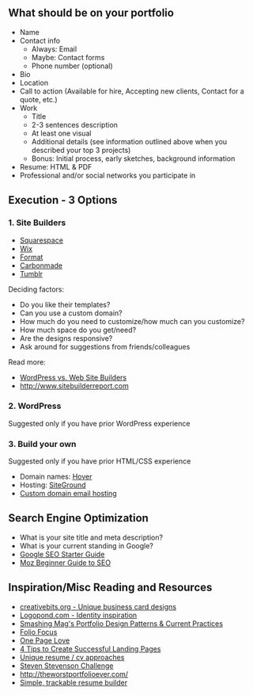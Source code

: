 ## What should be on your portfolio

* Name
* Contact info
    * Always: Email
    * Maybe: Contact forms
    * Phone number (optional)
* Bio
* Location
* Call to action (Available for hire, Accepting new clients, Contact for a quote, etc.)
* Work
    * Title
    * 2-3 sentences description
    * At least one visual
    * Additional details (see information outlined above when you described your top 3 projects)
    * Bonus: Initial process, early sketches, background information
* Resume: HTML & PDF
* Professional and/or social networks you participate in



## Execution - 3 Options

### 1. Site Builders

* [Squarespace](http://www.squarespace.com/pricing)
* [Wix](http://www.wix.com/upgrade/website)
* [Format](http://format.com/plans)
* [Carbonmade](https://carbonmade.com/pricing)
* [Tumblr](http://tumblr.com)

Deciding factors:

* Do you like their templates?
* Can you use a custom domain?
* How much do you need to customize/how much can you customize?
* How much space do you get/need?
* Are the designs responsive?
* Ask around for suggestions from friends/colleagues

Read more:

* [WordPress vs. Web Site Builders](http://www.sitebuilderreport.com/what-about-wordpress)
* <http://www.sitebuilderreport.com>


### 2. WordPress

Suggested only if you have prior WordPress experience

### 3. Build your own

Suggested only if you have prior HTML/CSS experience

* Domain names: [Hover](http://bit.ly/wcc-hover)
* Hosting: [SiteGround](http://bit.ly/wcc-siteground)
* [Custom domain email hosting](http://web.appstorm.net/roundups/email-roundups/the-best-places-to-host-your-email-with-your-own-domain/)


## Search Engine Optimization
* What is your site title and meta description?
* What is your current standing in Google?
* [Google SEO Starter Guide](http://static.googleusercontent.com/external_content/untrusted_dlcp/www.google.com/en/us/webmasters/docs/search-engine-optimization-starter-guide.pdf)
* [Moz Beginner Guide to SEO](https://moz.com/beginners-guide-to-seo)


## Inspiration/Misc Reading and Resources
* [creativebits.org - Unique business card designs](http://stocklogos.com/topic/ultimate-creative-business-cards-collection)
* [Logopond.com - Identity inspiration](http://logopond.com)
* [Smashing Mag's Portfolio Design Patterns & Current Practices](http://www.smashingmagazine.com/2009/09/17/portfolio-design-study-design-patterns-and-current-practices)
* [Folio Focus](http://foliofocus.com)
* [One Page Love](http://onepagelove.com)
* [4 Tips to Create Successful Landing Pages](https://creativemarket.com/blog/2013/05/14/4-tips-to-create-successful-landing-pages)
* [Unique resume / cv approaches](http://www.hongkiat.com/blog/creative-designer-resume-curriculum-vitae/)
* [Steven Stevenson Challenge](http://www.smashingmagazine.com/2009/04/01/10-handy-tips-for-web-design-cvs-and-resumes/)
* <http://theworstportfolioever.com/>
* [Simple, trackable resume builder](http://resume.io/)

